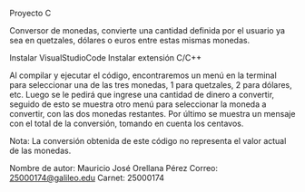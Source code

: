 Proyecto C

Conversor de monedas, convierte una cantidad definida por el usuario ya sea en quetzales, dólares o euros entre estas mismas monedas.

Instalar VisualStudioCode
Instalar extensión C/C++

Al compilar y ejecutar el código, encontraremos un menú en la terminal para seleccionar una de las tres monedas, 1 para quetzales, 2 para dólares, etc.
Luego se le pedirá que ingrese una cantidad de dinero a convertir, seguido de esto se muestra otro menú para seleccionar la moneda a convertir, 
con las dos monedas restantes.
Por último se muestra un mensaje con el total de la conversión, tomando en cuenta los centavos.

Nota:
La conversión obtenida de este código no representa el valor actual de las monedas.

Nombre de autor: Mauricio José Orellana Pérez
Correo: 25000174@galileo.edu
Carnet: 25000174
